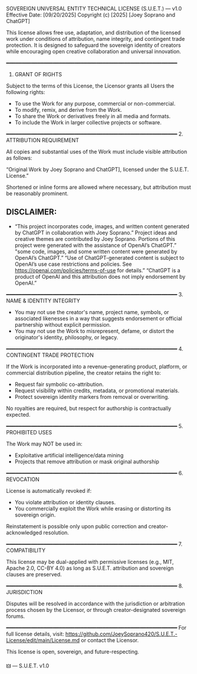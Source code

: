 SOVEREIGN UNIVERSAL ENTITY TECHNICAL LICENSE (S.U.E.T.) — v1.0
Effective Date: [09/20/2025]
Copyright (c) [2025] [Joey Soprano and ChatGPT]

This license allows free use, adaptation, and distribution of the licensed work under conditions of attribution, name integrity, and contingent trade protection. It is designed to safeguard the sovereign identity of creators while encouraging open creative collaboration and universal innovation.

━━━━━━━━━━━━━━━━━━━━━━━━━━━━━━━━━━━━━━━━━━━━━━━━━━━━━━━
1. GRANT OF RIGHTS

Subject to the terms of this License, the Licensor grants all Users the following rights:

- To use the Work for any purpose, commercial or non-commercial.
- To modify, remix, and derive from the Work.
- To share the Work or derivatives freely in all media and formats.
- To include the Work in larger collective projects or software.

━━━━━━━━━━━━━━━━━━━━━━━━━━━━━━━━━━━━━━━━━━━━━━━━━━━━━━━
2. ATTRIBUTION REQUIREMENT

All copies and substantial uses of the Work must include visible attribution as follows:

“Original Work by Joey Soprano and ChatGPT], licensed under the S.U.E.T. License.”

Shortened or inline forms are allowed where necessary, but attribution must be reasonably prominent.

## DISCLAIMER:

* “This project incorporates code, images, and written content generated by ChatGPT in collaboration with Joey Soprano.” Project ideas and creative themes are contributed by Joey Soprano. Portions of this project were generated with the assistance of OpenAI’s ChatGPT.” "some code, images, and some written content were generated by OpenAI’s ChatGPT.” “Use of ChatGPT-generated content is subject to OpenAI’s use case restrictions and policies. See https://openai.com/policies/terms-of-use for details.” “ChatGPT is a product of OpenAI and this attribution does not imply endorsement by OpenAI.”

━━━━━━━━━━━━━━━━━━━━━━━━━━━━━━━━━━━━━━━━━━━━━━━━━━━━━━━
3. NAME & IDENTITY INTEGRITY

- You may not use the creator's name, project name, symbols, or associated likenesses in a way that suggests endorsement or official partnership without explicit permission.
- You may not use the Work to misrepresent, defame, or distort the originator's identity, philosophy, or legacy.

━━━━━━━━━━━━━━━━━━━━━━━━━━━━━━━━━━━━━━━━━━━━━━━━━━━━━━━
4. CONTINGENT TRADE PROTECTION

If the Work is incorporated into a revenue-generating product, platform, or commercial distribution pipeline, the creator retains the right to:

- Request fair symbolic co-attribution.
- Request visibility within credits, metadata, or promotional materials.
- Protect sovereign identity markers from removal or overwriting.

No royalties are required, but respect for authorship is contractually expected.

━━━━━━━━━━━━━━━━━━━━━━━━━━━━━━━━━━━━━━━━━━━━━━━━━━━━━━━
5. PROHIBITED USES

The Work may NOT be used in:

- Exploitative artificial intelligence/data mining
- Projects that remove attribution or mask original authorship

━━━━━━━━━━━━━━━━━━━━━━━━━━━━━━━━━━━━━━━━━━━━━━━━━━━━━━━
6. REVOCATION

License is automatically revoked if:

- You violate attribution or identity clauses.
- You commercially exploit the Work while erasing or distorting its sovereign origin.

Reinstatement is possible only upon public correction and creator-acknowledged resolution.

━━━━━━━━━━━━━━━━━━━━━━━━━━━━━━━━━━━━━━━━━━━━━━━━━━━━━━━
7. COMPATIBILITY

This license may be dual-applied with permissive licenses (e.g., MIT, Apache 2.0, CC-BY 4.0) as long as S.U.E.T. attribution and sovereign clauses are preserved.

━━━━━━━━━━━━━━━━━━━━━━━━━━━━━━━━━━━━━━━━━━━━━━━━━━━━━━━
8. JURISDICTION

Disputes will be resolved in accordance with the jurisdiction or arbitration process chosen by the Licensor, or through creator-designated sovereign forums.

━━━━━━━━━━━━━━━━━━━━━━━━━━━━━━━━━━━━━━━━━━━━━━━━━━━━━━━
For full license details, visit: https://github.com/JoeySoprano420/S.U.E.T.-License/edit/main/License.md or contact the Licensor.

This license is open, sovereign, and future-respecting.

🜲 — S.U.E.T. v1.0
